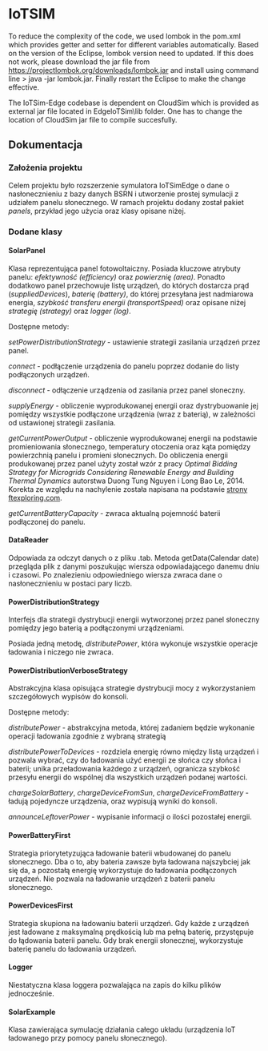 # IoTSIM

To reduce the complexity of the code, we used lombok in the pom.xml which provides getter and setter for different variables automatically. Based on the version of the Eclipse, lombok version need to updated. If this does not work, please download the jar file from  https://projectlombok.org/downloads/lombok.jar and install using command line > java -jar lombok.jar. Finally restart the Eclipse to make the change effective.

The IoTSim-Edge codebase is dependent on CloudSim which is provided as external jar file located in EdgeIoTSim\lib folder. One has to change the location of CloudSim jar file to compile succesfully.

## Dokumentacja

### Założenia projektu

Celem projektu było rozszerzenie symulatora IoTSimEdge o dane o nasłonecznieniu z bazy danych BSRN i utworzenie prostej symulacji z udziałem panelu słonecznego. W ramach projektu dodany został pakiet *panels*, przykład jego użycia oraz klasy opisane niżej.

### Dodane klasy

#### SolarPanel
Klasa reprezentująca panel fotowoltaiczny. Posiada kluczowe atrybuty panelu: *efektywność (efficiency)* oraz *powierznię (area)*. Ponadto dodatkowo panel przechowuje listę urządzeń, do których dostarcza prąd (*suppliedDevices*), *baterię (battery)*, do której przesyłana jest nadmiarowa energia, *szybkość transferu energii (transportSpeed)* oraz opisane niżej *strategię (strategy)* oraz *logger (log)*.

Dostępne metody:

*setPowerDistributionStrategy* - ustawienie strategii zasilania urządzeń przez panel.

*connect* - podłączenie urządzenia do panelu poprzez dodanie do listy podłączonych urządzeń.

*disconnect* - odłączenie urządzenia od zasilania przez panel słoneczny.

*supplyEnergy* - obliczenie wyprodukowanej energii oraz dystrybuowanie jej pomiędzy wszystkie podłączone urządzenia (wraz z baterią), w zależności od ustawionej strategii zasilania.

*getCurrentPowerOutput* - obliczenie wyprodukowanej energii na podstawie promieniowania słonecznego, temperatury otoczenia oraz kąta pomiędzy powierzchnią panelu i promieni słonecznych. Do obliczenia energii produkowanej przez panel użyty został wzór z pracy *Optimal Bidding Strategy for Microgrids Considering Renewable Energy and Building Thermal Dynamics* autorstwa Duong Tung Nguyen i Long Bao Le, 2014. Korekta ze względu na nachylenie została napisana na podstawie [strony ftexploring.com](https://www.ftexploring.com/solar-energy/sun-angle-and-insolation3.htm).

*getCurrentBatteryCapacity* - zwraca aktualną pojemność baterii podłączonej do panelu.

#### DataReader
Odpowiada za odczyt danych o  z pliku .tab. Metoda getData(Calendar date) przegląda plik z danymi poszukując wiersza odpowiadającego danemu dniu i czasowi. Po znalezieniu odpowiedniego wiersza zwraca dane o nasłonecznieniu w postaci pary liczb.

#### PowerDistributionStrategy
Interfejs dla strategii dystrybucji energii wytworzonej przez panel słoneczny pomiędzy jego baterią a podłączonymi urządzeniami.

Posiada jedną metodę, *distributePower*, która wykonuje wszystkie operacje ładowania i niczego nie zwraca.

#### PowerDistributionVerboseStrategy
Abstrakcyjna klasa opisująca strategie dystrybucji mocy z wykorzystaniem szczegółowych wypisów do konsoli.

Dostępne metody:

*distributePower* - abstrakcyjna metoda, której zadaniem będzie wykonanie operacji ładowania zgodnie z wybraną strategią

*distributePowerToDevices* - rozdziela energię równo między listą urządzeń i pozwala wybrać, czy do ładowania użyć energii ze słońca czy słońca i baterii; unika przeładowania każdego z urządzeń, ogranicza szybkość przesyłu energii do wspólnej dla wszystkich urządzeń podanej wartości.

*chargeSolarBattery*, *chargeDeviceFromSun*, *chargeDeviceFromBattery* - ładują pojedyncze urządzenia, oraz wypisują wyniki do konsoli.

*announceLeftoverPower* - wypisanie informacji o ilości pozostałej energii.

#### PowerBatteryFirst
Strategia priorytetyzująca ładowanie baterii wbudowanej do panelu słonecznego. Dba o to, aby bateria zawsze była ładowana najszybciej jak się da, a pozostałą energię wykorzystuje do ładowania podłączonych urządzeń. Nie pozwala na ładowanie urządzeń z baterii panelu słonecznego.

#### PowerDevicesFirst
Strategia skupiona na ładowaniu baterii urządzeń. Gdy każde z urządzeń jest ładowane z maksymalną prędkością lub ma pełną baterię, przystępuje do łądowania baterii panelu. Gdy brak energii słonecznej, wykorzystuje baterię panelu do ładowania urządzeń. 

#### Logger
Niestatyczna klasa loggera pozwalająca na zapis do kilku plików jednocześnie.

#### SolarExample
Klasa zawierająca symulację działania całego układu (urządzenia IoT ładowanego przy pomocy panelu słonecznego).
